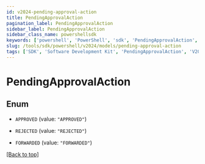 ```yaml
---
id: v2024-pending-approval-action
title: PendingApprovalAction
pagination_label: PendingApprovalAction
sidebar_label: PendingApprovalAction
sidebar_class_name: powershellsdk
keywords: ['powershell', 'PowerShell', 'sdk', 'PendingApprovalAction', 'V2024PendingApprovalAction'] 
slug: /tools/sdk/powershell/v2024/models/pending-approval-action
tags: ['SDK', 'Software Development Kit', 'PendingApprovalAction', 'V2024PendingApprovalAction']
---
```



# PendingApprovalAction

## Enum


* `APPROVED` (value: `"APPROVED"`)

* `REJECTED` (value: `"REJECTED"`)

* `FORWARDED` (value: `"FORWARDED"`)


[[Back to top]](#) 

